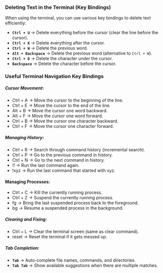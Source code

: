 ### Deleting Text in the Terminal (Key Bindings)

When using the terminal, you can use various key bindings to delete text efficiently:

- **`Ctrl + U`** → Delete everything before the cursor (clear the line before the cursor).
- **`Ctrl + K`** → Delete everything after the cursor.
- **`Ctrl + W`** → Delete the previous word.
- **`Alt + Backspace`** → Delete the previous word (alternative to `Ctrl + W`).
- **`Ctrl + D`** → Delete the character under the cursor.
- **`Backspace`** → Delete the character before the cursor.

### Useful Terminal Navigation Key Bindings

##### Cursor Movement:

- Ctrl + A → Move the cursor to the beginning of the line.
- Ctrl + E → Move the cursor to the end of the line.
- Alt + B → Move the cursor one word backward.
- Alt + F → Move the cursor one word forward.
- Ctrl + B → Move the cursor one character backward.
- Ctrl + F → Move the cursor one character forward.

##### Managing History:

- Ctrl + R → Search through command history (incremental search).
- Ctrl + P → Go to the previous command in history.
- Ctrl + N → Go to the next command in history.
- !! → Run the last command again.
- !xyz → Run the last command that started with xyz.

#### Managing Processes:

- Ctrl + C → Kill the currently running process.
- Ctrl + Z → Suspend the currently running process.
- fg → Bring the last suspended process back to the foreground.
- bg → Resume a suspended process in the background.

##### Clearing and Fixing:

- Ctrl + L → Clear the terminal screen (same as clear command).
- reset → Reset the terminal if it gets messed up.

##### Tab Completion:

- **`Tab`** → Auto-complete file names, commands, and directories.
- **`Tab Tab`** → Show available suggestions when there are multiple matches.